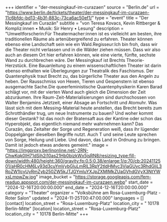 +++
identifier = "der-messingkauf-im-curazaen"
source = "Berlin.de"
url = "https://www.berlin.de/tickets/theater/der-messingkauf-im-curazaen-11c6bfdc-bd13-4b3f-883c-73ca6ac50ef1/"
type = "event"
title = "Der Messingkauf im Curazän"
subtitle = "von Teresa Kovacs, Kevin Rittberger & Kompliz:innen • Musik: Sir Henry • Lesung"
description = "Umweltforscherin:Für Theatermacher:innen ist es vielleicht am besten, ihre traditionellen Räume als artenübergreifend zu erfahren. Theater können ebenso eine Landschaft sein wie ein Wald.Regisseur:Ich bin froh, dass wir die Theater nicht verlassen und in die Wälder ziehen müssen. Dass wir also auch an diesem Ort hier erfahren können, wie eine vierte, fünfte, sechste Wand zu durchbrechen wäre. Der Messingkauf ist Brechts Theorie-Herzstück. Eine Bauanleitung zu einem wissenschaftlichen Theater ist darin ebenso enthalten wie Überlegungen zur Theatralik des Faschismus. Der Quantenphysik traut Brecht zu, das bürgerliche Theater aus den Angeln zu heben. Der Rausschmiss von Hexen, Tieren und Gespenstern ist ebenso ausgemachte Sache.Die queerfeministische Quantenphysikerin Karen Barad schlägt vor, mit der vierten Wand auch gleich die Dimension der Zeit abzuräumen. Ihre Raum-Zeit-Materialisierungen sind durchschossen von Walter Benjamins Jetztzeit, einer Absage an Fortschritt und Atomuhr. Was lässt sich mit dem Messing-Material heute anstellen, das Brecht bereits zum Schrotthändler trug, um neue Instrumente zu bauen? Und woher kommt dieser Gestank? Ist das noch der Bratensaft aus der Kantine oder schon das Hyperobjekt, das eigentlich niemand mehr wahrnehmen kann? Das Curazän, das Zeitalter der Sorge und Regeneration weiß, dass ihr lügender Doppelgänger dieselben Begriffe nutzt. Auch T und seine Leute sprechen von Sorge, Heilung und Liebe. Und davon, das Land in Ordnung zu bringen. Damit ist jedoch etwas anderes gemeint."
image = "https://imgproxy.berlinonline.net/-2RN-ChwKqk0IH71dSih2i10as21Hb0bizkWx5jsRN8/resizing_type:fill-down/width:480/height:360/gravity:fp:0.5:0.38/enlarge:1/q:70/cb:2024112501/aHR0cHM6Ly93d3cuYmVybGluLmRlL3RpY2tldHMvc3VjaGUvc3RhdGljL3RoZW1lcyUyRmZyb250ZW5kJTJGYmluYXJpZXMlMkZUaGVhdGVyX3NtYWxsLmpwZw.jpg"
image_bucket = "https://storage.googleapis.com/fem-readup.appspot.com/der-messingkauf-im-curazaen.webp"
start_date = "2024-12-16T20:00:00.000"
end_date = "2024-12-16T20:00:00.000"
category = "Theater"
organizer = "Volksbühne am Rosa-Luxemburg-Platz - Roter Salon"
updated = "2024-11-25T00:47:00.000"
languages = []
[contact]
location_street = "Rosa-Luxemburg-Platz"
location_city = " 10178 Berlin-Mitte"
[location]
location_street = "Rosa-Luxemburg-Platz"
location_city = " 10178 Berlin-Mitte"
+++